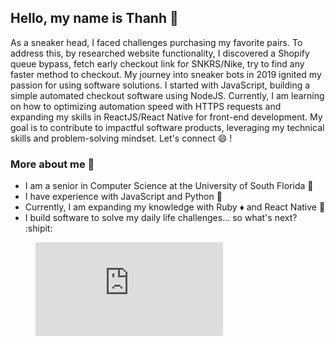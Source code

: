 ## Hello, my name is Thanh :dizzy:
As a sneaker head, I faced challenges purchasing my favorite pairs. To address this, by researched website functionality, I discovered a Shopify queue bypass, fetch early checkout link for SNKRS/Nike, try to find any faster method to checkout. My journey into sneaker bots in 2019 ignited my passion for using software solutions. I started with JavaScript, building a simple automated checkout software using NodeJS. Currently, I am learning on how to optimizing automation speed with HTTPS requests and expanding my skills in ReactJS/React Native for front-end development. My goal is to contribute to impactful software products, leveraging my technical skills and problem-solving mindset. Let's connect :smile: ! 

  ### More about me :speech_balloon:
  - I am a senior in Computer Science at the University of South Florida :school:
  - I have experience with JavaScript and Python :wrench:
  - Currently, I am expanding my knowledge with Ruby :diamonds: and React Native :iphone:
  - I build software to solve my daily life challenges... so what's next? :shipit:

<figure><embed src="https://wakatime.com/share/@c7fc2726-6cba-4632-ae96-352ed27058a4/28cd459e-bc05-4b8b-bbc3-0e7c6a206324.svg"></embed></figure>
